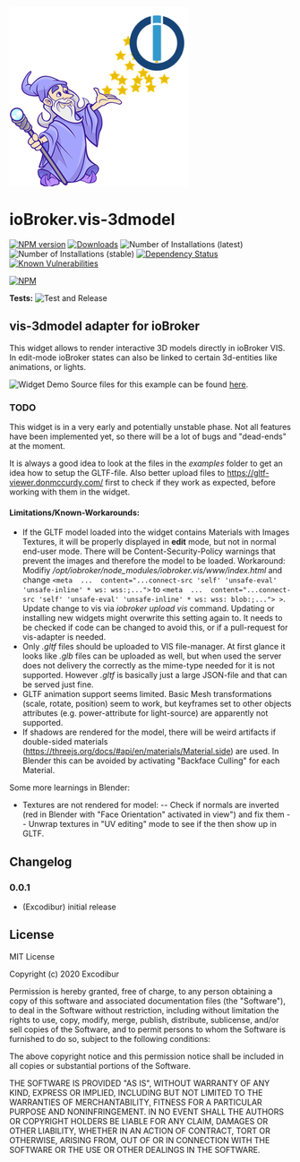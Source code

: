 ![Logo](admin/vis-3dmodel.png)
# ioBroker.vis-3dmodel

[![NPM version](http://img.shields.io/npm/v/iobroker.vis-3dmodel.svg)](https://www.npmjs.com/package/iobroker.vis-3dmodel)
[![Downloads](https://img.shields.io/npm/dm/iobroker.vis-3dmodel.svg)](https://www.npmjs.com/package/iobroker.vis-3dmodel)
![Number of Installations (latest)](http://iobroker.live/badges/vis-3dmodel-installed.svg)
![Number of Installations (stable)](http://iobroker.live/badges/vis-3dmodel-stable.svg)
[![Dependency Status](https://img.shields.io/david/Excodibur/iobroker.vis-3dmodel.svg)](https://david-dm.org/Excodibur/iobroker.vis-3dmodel)
[![Known Vulnerabilities](https://snyk.io/test/github/Excodibur/ioBroker.vis-3dmodel/badge.svg)](https://snyk.io/test/github/Excodibur/ioBroker.vis-3dmodel)

[![NPM](https://nodei.co/npm/iobroker.vis-3dmodel.png?downloads=true)](https://nodei.co/npm/iobroker.vis-3dmodel/)

**Tests:** ![Test and Release](https://github.com/Excodibur/ioBroker.vis-3dmodel/workflows/Test%20and%20Release/badge.svg)

## vis-3dmodel adapter for ioBroker

This widget allows to render interactive 3D models directly in ioBroker VIS. In edit-mode ioBroker states can also be linked to certain 3d-entities like animations, or lights.

![Widget Demo](doc/media/clips/3dmodel_demo.gif)
Source files for this example can be found [here](examples/house).

### TODO
This widget is in a very early and potentially unstable phase. Not all features have been implemented yet, so there will be a lot of bugs and "dead-ends" at the moment.

It is always a good idea to look at the files in the *examples* folder to get an idea how to setup the GLTF-file. Also better upload files to https://gltf-viewer.donmccurdy.com/ first to check if they work as expected, before working with them in the widget.
  

#### Limitations/Known-Workarounds:

- If the GLTF model loaded into the widget contains Materials with Images Textures, it will be properly displayed in **edit** mode, but not in normal end-user mode. There will be Content-Security-Policy warnings that prevent the images and therefore the model to be loaded. Workaround: Modifiy */opt/iobroker/node_modules/iobroker.vis/www/index.html* and change ```<meta  ...  content="...connect-src 'self' 'unsafe-eval' 'unsafe-inline' * ws: wss:;...">```
to ```<meta  ...  content="...connect-src 'self' 'unsafe-eval' 'unsafe-inline' * ws: wss: blob:;..."> >```. Update change to vis via *iobroker upload vis* command. Updating or installing new widgets might overwrite this setting again to. It needs to be checked if code can be changed to avoid this, or if a pull-request for vis-adapter is needed.
- Only *.gltf* files should be uploaded to VIS file-manager. At first glance it looks like *.glb* files can be uploaded as well, but when used the server does not delivery the correctly as the mime-type needed for it is not supported. However *.gltf* is basically just a large JSON-file and that can be served just fine.
- GLTF animation support seems limited. Basic Mesh transformations (scale, rotate, position) seem to work, but keyframes set to other objects attributes (e.g. power-attribute for light-source) are apparently not supported.
- If shadows are rendered for the model, there will be weird artifacts if double-sided materials (https://threejs.org/docs/#api/en/materials/Material.side) are used. In Blender this can be avoided by activating "Backface Culling" for each Material.

Some more learnings in Blender:
- Textures are not rendered for model:
-- Check if normals are inverted (red in Blender with "Face Orientation" activated in view") and fix them
-- Unwrap textures in "UV editing" mode to see if the then show up in GLTF.

## Changelog

### 0.0.1
* (Excodibur) initial release

## License
MIT License

Copyright (c) 2020 Excodibur

Permission is hereby granted, free of charge, to any person obtaining a copy
of this software and associated documentation files (the "Software"), to deal
in the Software without restriction, including without limitation the rights
to use, copy, modify, merge, publish, distribute, sublicense, and/or sell
copies of the Software, and to permit persons to whom the Software is
furnished to do so, subject to the following conditions:

The above copyright notice and this permission notice shall be included in all
copies or substantial portions of the Software.

THE SOFTWARE IS PROVIDED "AS IS", WITHOUT WARRANTY OF ANY KIND, EXPRESS OR
IMPLIED, INCLUDING BUT NOT LIMITED TO THE WARRANTIES OF MERCHANTABILITY,
FITNESS FOR A PARTICULAR PURPOSE AND NONINFRINGEMENT. IN NO EVENT SHALL THE
AUTHORS OR COPYRIGHT HOLDERS BE LIABLE FOR ANY CLAIM, DAMAGES OR OTHER
LIABILITY, WHETHER IN AN ACTION OF CONTRACT, TORT OR OTHERWISE, ARISING FROM,
OUT OF OR IN CONNECTION WITH THE SOFTWARE OR THE USE OR OTHER DEALINGS IN THE
SOFTWARE.